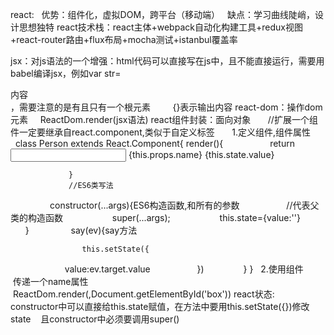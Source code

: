 react:
   优势：组件化，虚拟DOM，跨平台（移动端）
   缺点：学习曲线陡峭，设计思想独特
react技术栈：react主体+webpack自动化构建工具+redux视图+react-router路由+flux布局+mocha测试+istanbul覆盖率

jsx：对js语法的一个增强：html代码可以直接写在js中，且不能直接运行，需要用babel编译jsx，例如var str=<div>内容</div>，需要注意的是有且只有一个根元素
   <script type="text/babel"></script>       {}表示输出内容
react-dom：操作dom元素
      ReactDom.render(jsx语法)
react组件封装：面向对象
       //扩展一个组件一定要继承自react.component,类似于自定义标签
       1.定义组件,组件属性
         class Person extends React.Component{
                 render(){
                    return   <div>
                                  <input type="text" onchange={this.say.bind(this)}/>
                                  <span>{this.props.name}</span>
                                  <span>{this.state.value}</span>
                             </div>
                    
                   
                 }
                 //ES6类写法
                 constructor(...args){ES6构造函数,和所有的参数
                    //代表父类的构造函数
                    super(...args);
                    this.state={value:''}
                 }
                 say(ev){say方法

                    this.setState({
                       value:ev.target.value
                    })
                }
         }  
      2.使用组件
          <Person/>传递一个name属性
          ReactDom.render(<Person name="东东"/>,Document.getElementById('box'))
react状态:
    constructor中可以直接给this.state赋值，在方法中要用this.setState({})修改state
    且constructor中必须要调用super()
